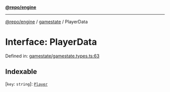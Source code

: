 [**@repo/engine**](../../README.md)

***

[@repo/engine](../../modules.md) / [gamestate](../README.md) / PlayerData

# Interface: PlayerData

Defined in: [gamestate/gamestate.types.ts:63](https://github.com/alexqguo/drinking-board-game-v3/blob/777aa202e06806bc9b03f700c22b547a7cb3d53b/packages/engine/src/gamestate/gamestate.types.ts#L63)

## Indexable

\[`key`: `string`\]: [`Player`](Player.md)
